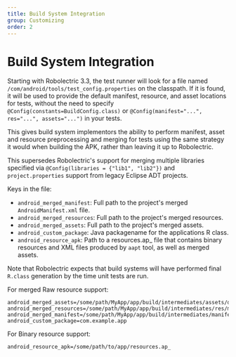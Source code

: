 ```yaml
---
title: Build System Integration
group: Customizing
order: 2
---
```


# Build System Integration

Starting with Robolectric 3.3, the test runner will look for a file named `/com/android/tools/test_config.properties` on the classpath. If it is found, it will be used to provide the default manifest, resource, and asset locations for tests, without the need to specify `@Config(constants=BuildConfig.class)` or `@Config(manifest="...", res="...", assets="...")` in your tests.

This gives build system implementors the ability to perform manifest, asset and resource preprocessing and merging for tests using the same strategy it would when building the APK, rather than leaving it up to Robolectric.

This supersedes Robolectric's support for merging multiple libraries specified via `@Config(libraries = {"lib1", "lib2"})` and `project.properties` support from legacy Eclipse ADT projects.

Keys in the file:
* `android_merged_manifest`: Full path to the project's merged `AndroidManifest.xml` file.
* `android_merged_resources`: Full path to the project's merged resources.
* `android_merged_assets`: Full path to the project's merged assets.
* `android_custom_package`: Java packagename for the applications R class.
* `android_resource_apk`: Path to a resources.ap_ file that contains binary resources and XML files produced by `aapt` tool, as well as merged assets.

Note that Robolectric expects that build systems will have performed final `R.class` generation by the time unit tests are run.

For merged Raw resource support:

```properties
android_merged_assets=/some/path/MyApp/app/build/intermediates/assets/debug
android_merged_resources=/some/path/MyApp/app/build/intermediates/res/merged/debug
android_merged_manifest=/some/path/MyApp/app/build/intermediates/manifests/full/debug/AndroidManifest.xml
android_custom_package=com.example.app
```
For Binary resource support:

```
android_resource_apk=/some/path/to/app/resources.ap_
```
